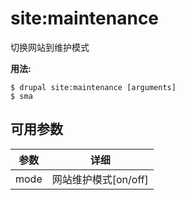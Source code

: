 # site:maintenance
切换网站到维护模式

**用法:**
```
$ drupal site:maintenance [arguments] 
$ sma  
```

## 可用参数
参数 | 详细
---------|-------------
mode | 网站维护模式[on/off]
